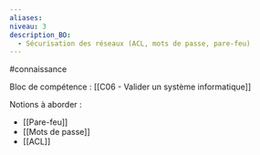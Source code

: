 ```yaml
---
aliases: 
niveau: 3
description_BO:
  - Sécurisation des réseaux (ACL, mots de passe, pare-feu)
---
```

#connaissance

Bloc de compétence : [[C06 - Valider un système informatique]]

Notions à aborder : 
- [[Pare-feu]]
- [[Mots de passe]]
- [[ACL]]
